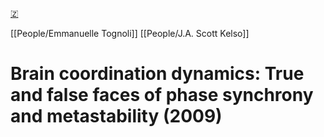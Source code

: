 [🇿](zotero://select/library/items/LNGD48KC)

[[People/Emmanuelle Tognoli]] [[People/J.A. Scott Kelso]] 
# Brain coordination dynamics: True and false faces of phase synchrony and metastability (2009)

